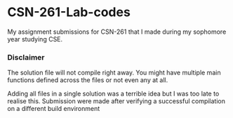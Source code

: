 # CSN-261-Lab-codes

My assignment submissions for CSN-261 that I made during my sophomore year studying CSE.

### Disclaimer

The solution file will not compile right away. You might have multiple main functions defined across the files or not even any at all. 

Adding all files in a single solution was a terrible idea but I was too late to realise this. Submission were made after verifying a successful compilation on a different build environment
